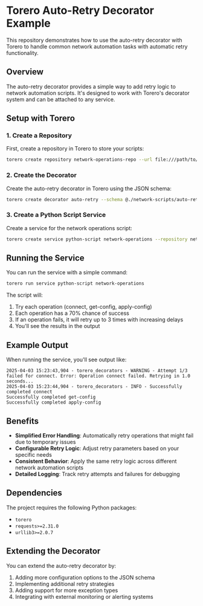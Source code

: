 # Torero Auto-Retry Decorator Example

This repository demonstrates how to use the auto-retry decorator with Torero to handle common network automation tasks with automatic retry functionality.

## Overview

The auto-retry decorator provides a simple way to add retry logic to network automation scripts. It's designed to work with Torero's decorator system and can be attached to any service.

## Setup with Torero

### 1. Create a Repository

First, create a repository in Torero to store your scripts:

```bash
torero create repository network-operations-repo --url file:///path/to/torero-resources
```

### 2. Create the Decorator

Create the auto-retry decorator in Torero using the JSON schema:

```bash
torero create decorator auto-retry --schema @./network-scripts/auto-retry-deco.json
```

### 3. Create a Python Script Service

Create a service for the network operations script:

```bash
torero create service python-script network-operations --repository network-operations-repo --filename main.py --working-dir network-scripts --description "Network operations with auto-retry functionality"
```

## Running the Service

You can run the service with a simple command:

```bash
torero run service python-script network-operations
```

The script will:
1. Try each operation (connect, get-config, apply-config)
2. Each operation has a 70% chance of success
3. If an operation fails, it will retry up to 3 times with increasing delays
4. You'll see the results in the output

## Example Output

When running the service, you'll see output like:

```
2025-04-03 15:23:43,904 - torero_decorators - WARNING - Attempt 1/3 failed for connect. Error: Operation connect failed. Retrying in 1.0 seconds...
2025-04-03 15:23:44,904 - torero_decorators - INFO - Successfully completed connect
Successfully completed get-config
Successfully completed apply-config
```

## Benefits

- **Simplified Error Handling**: Automatically retry operations that might fail due to temporary issues
- **Configurable Retry Logic**: Adjust retry parameters based on your specific needs
- **Consistent Behavior**: Apply the same retry logic across different network automation scripts
- **Detailed Logging**: Track retry attempts and failures for debugging

## Dependencies

The project requires the following Python packages:
- `torero`
- `requests>=2.31.0`
- `urllib3>=2.0.7`

## Extending the Decorator

You can extend the auto-retry decorator by:

1. Adding more configuration options to the JSON schema
2. Implementing additional retry strategies
3. Adding support for more exception types
4. Integrating with external monitoring or alerting systems 
